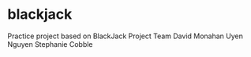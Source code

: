 # blackjack
Practice project based on BlackJack
Project Team
David Monahan 
Uyen Nguyen
Stephanie Cobble
